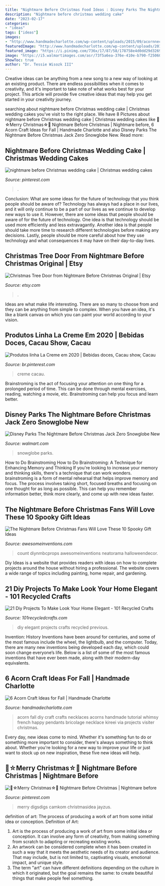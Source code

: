 ```yaml
---
title: "Nightmare Before Christmas Food Ideas : Disney Parks The Nightmare Before Christmas Jack Zero Snowglobe New"
description: "Nightmare before christmas wedding cake"
date: "2023-02-17"
categories:
- "ideas"
tags: ["ideas"]
images:
- "http://www.handmadecharlotte.com/wp-content/uploads/2015/09/acornnecklaces.jpg"
featuredImage: "http://www.handmadecharlotte.com/wp-content/uploads/2015/09/acornnecklaces.jpg"
featured_image: "https://i.pinimg.com/736x/17/87/58/178758e4d0dd29d326902687a4829d97.jpg"
image: "https://i5.walmartimages.com/asr/73f5a6ea-376e-410e-b790-f2506030af34_1.93ed4a7f467384c68500fe2ed67db3d4.jpeg"
ShowToc: true
author: "Dr. Tessie Wisozk III"
---
```



Creative ideas can be anything from a new song to a new way of looking at an existing product. There are endless possibilities when it comes to creativity, and it's important to take note of what works best for your project. This article will provide five creative ideas that may help you get started in your creativity journey.

	

		
searching about nightmare before Christmas wedding cake | Christmas wedding cakes you've visit to the right place. We have 8 Pictures about nightmare before Christmas wedding cake | Christmas wedding cakes like 🎄☆Merry Christmas☆🎄 Nightmare Before Christmas | Nightmare before, 6 Acorn Craft Ideas for Fall | Handmade Charlotte and also Disney Parks The Nightmare Before Christmas Jack Zero Snowglobe New. Read more:
		
    
## Nightmare Before Christmas Wedding Cake | Christmas Wedding Cakes

<img loading=lazy src="https://i.pinimg.com/736x/17/87/58/178758e4d0dd29d326902687a4829d97.jpg" onerror="this.onerror=null;this.src='https://tse3.mm.bing.net/th?id=OIP.VsyzaC3sRsAQJ_7MWBLQegHaLH&amp;pid=15.1';" alt="nightmare before Christmas wedding cake | Christmas wedding cakes">

_Source: pinterest.com_

>. 

	

Conclusion: What are some ideas for the future of technology that you think people should be aware of?
Technology has always had a place in our lives, and it will only continue to be a part of our lives as we continue to develop new ways to use it. However, there are some ideas that people should be aware of for the future of technology. One idea is that technology should be used more efficiently and less extravagantly. Another idea is that people should take more time to research different technologies before making any decisions. Lastly, people should be more careful about how they use technology and what consequences it may have on their day-to-day lives.

    
## Christmas Tree Door From Nightmare Before Christmas Original | Etsy

<img loading=lazy src="https://i.etsystatic.com/8193386/r/il/bbfa80/2073643844/il_794xN.2073643844_6nkf.jpg" onerror="this.onerror=null;this.src='https://tse3.mm.bing.net/th?id=OIP.nro1hqzvbZmIUgS3io3qRQHaJ4&amp;pid=15.1';" alt="Christmas Tree Door from Nightmare Before Christmas Original | Etsy">

_Source: etsy.com_

>. 

	

Ideas are what make life interesting. There are so many to choose from and they can be anything from simple to complex. When you have an idea, it's like a blank canvas on which you can paint your world according to your vision.

    
## Produtos Linha La Creme Em 2020 | Bebidas Doces, Cacau Show, Cacau

<img loading=lazy src="https://i.pinimg.com/736x/25/c6/a4/25c6a49aa8b1f28cf0f3f86b98e1f616.jpg" onerror="this.onerror=null;this.src='https://tse1.mm.bing.net/th?id=OIP.dzrPQLKVdfOUtZ--t7VIdQAAAA&amp;pid=15.1';" alt="Produtos linha La Creme em 2020 | Bebidas doces, Cacau show, Cacau">

_Source: br.pinterest.com_

>creme cacau. 

	

Brainstroming is the act of focusing your attention on one thing for a prolonged period of time. This can be done through mental exercises, reading, watching a movie, etc. Brainstroming can help you focus and learn better.

    
## Disney Parks The Nightmare Before Christmas Jack Zero Snowglobe New

<img loading=lazy src="https://i5.walmartimages.com/asr/73f5a6ea-376e-410e-b790-f2506030af34_1.93ed4a7f467384c68500fe2ed67db3d4.jpeg" onerror="this.onerror=null;this.src='https://tse4.mm.bing.net/th?id=OIP.TquJlDcHhUTm51UBV1ZweQHaKq&amp;pid=15.1';" alt="Disney Parks The Nightmare Before Christmas Jack Zero Snowglobe New">

_Source: walmart.com_

>snowglobe parks. 

	

How to Do Brainstroming
How to Do Brainstroming: A Technique for Enhancing Memory and Thinking
If you're looking to increase your memory and thinking skills, there's a technique that can work wonders. brainstroming is a form of mental rehearsal that helps improve memory and focus. The process involves taking short, focused breaths and focusing on one thought for as long as possible. This can help you remember information better, think more clearly, and come up with new ideas faster.

    
## The Nightmare Before Christmas Fans Will Love These 10 Spooky Gift Ideas

<img loading=lazy src="https://www.awesomeinventions.com/wp-content/uploads/2015/01/nightmare-clock.jpg" onerror="this.onerror=null;this.src='https://tse2.mm.bing.net/th?id=OIP.ISQgOXn9zm0nN1t5CsW9JgDYEg&amp;pid=15.1';" alt="The Nightmare Before Christmas Fans Will Love These 10 Spooky Gift Ideas">

_Source: awesomeinventions.com_

>count diynmbcprops awesomeinventions neatorama halloweendecor. 

	

Diy Ideas is a website that provides readers with ideas on how to complete projects around the house without hiring a professional. The website covers a wide range of topics including painting, home repair, and gardening. 

    
## 21 Diy Projects To Make Look Your Home Elegant - 101 Recycled Crafts

<img loading=lazy src="http://101recycledcrafts.com/wp-content/uploads/2016/09/diy-elegant-home-ideas-20.jpg" onerror="this.onerror=null;this.src='https://tse3.mm.bing.net/th?id=OIP.uHhuTSZigessoqkxTx0hjgHaJ3&amp;pid=15.1';" alt="21 Diy Projects To Make Look Your Home Elegant - 101 Recycled Crafts">

_Source: 101recycledcrafts.com_

>diy elegant projects crafts recycled previous. 

	

Invention: History
Inventions have been around for centuries, and some of the most famous include the wheel, the lightbulb, and the computer. Today, there are many new inventions being developed each day, which could soon change everyone’s life. Below is a list of some of the most famous inventions that have ever been made, along with their modern-day equivalents.

    
## 6 Acorn Craft Ideas For Fall | Handmade Charlotte

<img loading=lazy src="http://www.handmadecharlotte.com/wp-content/uploads/2015/09/acornnecklaces.jpg" onerror="this.onerror=null;this.src='https://tse3.mm.bing.net/th?id=OIP.ftsNwQ0Le23jqw81LXdu3QHaHa&amp;pid=15.1';" alt="6 Acorn Craft Ideas for Fall | Handmade Charlotte">

_Source: handmadecharlotte.com_

>acorn fall diy craft crafts necklaces acorns handmade tutorial whimsy french happy pendants bricolage necklace kireei via projects visiter christmas. 

	

Every day, new ideas come to mind. Whether it's something fun to do or something more important to consider, there's always something to think about. Whether you're looking for a new way to improve your life or just want to stock up on new inspiration, these five new ideas will help.

    
## 🎄☆Merry Christmas☆🎄 Nightmare Before Christmas | Nightmare Before

<img loading=lazy src="https://i.pinimg.com/736x/03/52/9b/03529ba57145599f9b46d815f2366db3.jpg" onerror="this.onerror=null;this.src='https://tse4.mm.bing.net/th?id=OIP.XnDY7uZbuYRENvlJrUs2FAHaKy&amp;pid=15.1';" alt="🎄☆Merry Christmas☆🎄 Nightmare Before Christmas | Nightmare before">

_Source: pinterest.com_

>merry digsdigs camkom christmasidea jayzus. 

	

definition of art: The process of producing a work of art from some initial idea or conception.
Definition of Art:
1. Art is the process of producing a work of art from some initial idea or conception. It can involve any form of creativity, from making something from scratch to adapting or recreating existing works.
2. An artwork can be considered complete when it has been created in such a way that it meets the aesthetic needs of its creator and audience. That may include, but is not limited to, captivating visuals, emotional impact, and unique style.
3. The term "art" can have different definitions depending on the culture in which it originated, but the goal remains the same: to create beautiful things that make people feel something.


